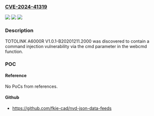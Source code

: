 ### [CVE-2024-41319](https://cve.mitre.org/cgi-bin/cvename.cgi?name=CVE-2024-41319)
![](https://img.shields.io/static/v1?label=Product&message=n%2Fa&color=blue)
![](https://img.shields.io/static/v1?label=Version&message=n%2Fa&color=blue)
![](https://img.shields.io/static/v1?label=Vulnerability&message=n%2Fa&color=brighgreen)

### Description

TOTOLINK A6000R V1.0.1-B20201211.2000 was discovered to contain a command injection vulnerability via the cmd parameter in the webcmd function.

### POC

#### Reference
No PoCs from references.

#### Github
- https://github.com/fkie-cad/nvd-json-data-feeds

